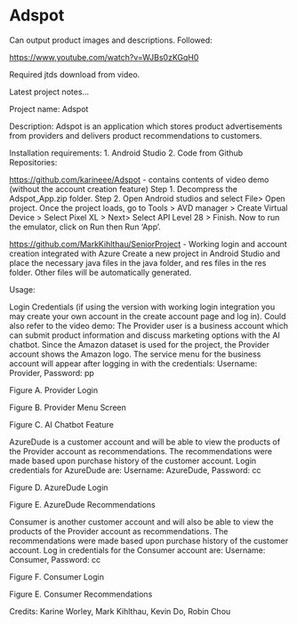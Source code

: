 # Adspot


Can output product images and descriptions. Followed:

https://www.youtube.com/watch?v=WJBs0zKGqH0

Required jtds download from video.



Latest project notes... 

Project name: 
Adspot 

Description: 
Adspot is an application which stores product advertisements from providers and delivers product recommendations to customers. 

Installation requirements:
	1. Android Studio
	2. Code from Github Repositories: 
 
https://github.com/karineee/Adspot - contains contents of video demo (without the account creation feature) 
Step 1. Decompress the Adspot_App.zip folder.
Step 2. Open Android studios and select File> Open project. Once the project loads, go to Tools > AVD manager > Create Virtual Device > Select Pixel XL > Next> Select API Level 28 > Finish. Now to run the emulator, click on Run then Run ‘App’. 
 
https://github.com/MarkKihlthau/SeniorProject - Working login and account creation integrated with Azure
Create a new project in Android Studio and place the necessary java files in the java folder, and res files in the res folder. Other files will be automatically generated. 

Usage:

Login Credentials (if using the version with working login integration you may create your own account in the create account page and log in). Could also refer to the video demo:
The Provider user is a business account which can submit product information and discuss marketing options with the AI chatbot. Since the Amazon dataset is used for the project, the Provider account shows the Amazon logo. The service menu for the business account will appear after logging in with the credentials:
Username: Provider, Password: pp

Figure A. Provider Login

Figure B. Provider Menu Screen

Figure C. AI Chatbot Feature

AzureDude is a customer account and will be able to view the products of the Provider account as recommendations. The recommendations were made based upon purchase history of the customer account. Login credentials for AzureDude are:
Username: AzureDude, Password: cc

Figure D. AzureDude Login

Figure E. AzureDude Recommendations
 
Consumer is another customer account and will also be able to view the products of the Provider account as recommendations. The recommendations were made based upon purchase history of the customer account. Log in credentials for the Consumer account are:
Username: Consumer, Password: cc 
 

Figure F. Consumer Login

Figure E. Consumer Recommendations
 
Credits:
Karine Worley,
Mark Kihlthau,
Kevin Do,
Robin Chou










 
